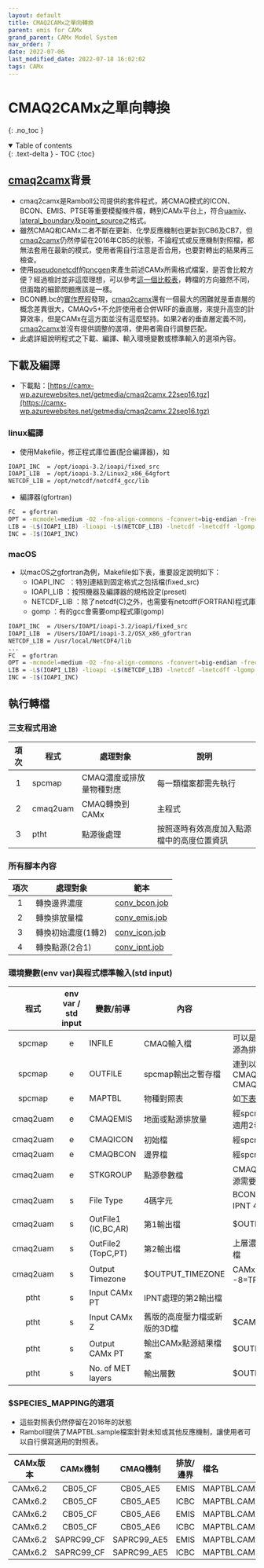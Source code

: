 ```yaml
---
layout: default
title: CMAQ2CAMx之單向轉換
parent: emis for CAMx
grand_parent: CAMx Model System
nav_order: 7
date: 2022-07-06
last_modified_date: 2022-07-18 16:02:02
tags: CAMx
---
```


# CMAQ2CAMx之單向轉換

{: .no_toc }

<details open markdown="block">
  <summary>
    Table of contents
  </summary>
  {: .text-delta }
- TOC
{:toc}
</details>

## [cmaq2camx][cmaq2camx]背景

- cmaq2camx是Ramboll公司提供的套件程式，將CMAQ模式的ICON、BCON、EMIS、PTSE等重要模擬條件檔，轉到CAMx平台上，符合[uamiv][uamiv]、[lateral_boundary][bnd]及[point_source][pnc_camx]之格式。
- 雖然CMAQ和CAMx二者不斷在更新、化學反應機制也更新到CB6及CB7，但[cmaq2camx][cmaq2camx]仍然停留在2016年CB5的狀態，不論程式或反應機制對照檔，都無法套用在最新的模式，使用者需自行注意是否合用，也要對轉出的結果再三檢查。
- 使用[pseudonetcdf][pseudonetcdf]的[pncgen][pncgen]來產生前述CAMx所需格式檔案，是否會比較方便？經過檢討並非這麼理想，可以參考[這一個比較表][camx2ioapivspncgen]，轉檔的方向雖然不同，但面臨的細節問題應該是一樣。
- BCON轉.bc的[實作歷程](https://sinotec2.github.io/FAQ/2022/06/29/SlimCMAQ2CAMx.html)發現，[cmaq2camx][cmaq2camx]還有一個最大的困難就是垂直層的概念差異很大，CMAQv5+不允許使用者合併WRF的垂直層，來提升高空的計算效率，但是CAMx在這方面並沒有這麼堅持。如果2者的垂直層定義不同，[cmaq2camx][cmaq2camx]並沒有提供調整的選項，使用者需自行調整匹配。
- 此處詳細說明程式之下載、編譯、輸入環境變數或標準輸入的選項內容。

## 下載及編譯

- 下載點：[https://camx-wp.azurewebsites.net/getmedia/cmaq2camx.22sep16.tgz](https://camx-wp.azurewebsites.net/getmedia/cmaq2camx.22sep16.tgz)

### linux編譯

- 使用Makefile，修正程式庫位置(配合編譯器)，如

```bash
IOAPI_INC  = /opt/ioapi-3.2/ioapi/fixed_src
IOAPI_LIB  = /opt/ioapi-3.2/Linux2_x86_64gfort
NETCDF_LIB = /opt/netcdf/netcdf4_gcc/lib
```

- 編譯器(gfortran)

```bash
FC  = gfortran
OPT = -mcmodel=medium -O2 -fno-align-commons -fconvert=big-endian -frecord-marker=4 -ffixed-line-length-0
LIB = -L$(IOAPI_LIB) -lioapi -L$(NETCDF_LIB) -lnetcdf -lnetcdff -lgomp
INC = -I$(IOAPI_INC)
```

### macOS
- 以macOS之gfortran為例，Makefile如下表，重要設定說明如下：
  - IOAPI_INC  ：特別連結到固定格式之包括檔(fixed_src)
  - IOAPI_LIB ：按照機器及編譯器的規格設定(preset)
  - NETCDF_LIB ：除了netcdf(C)之外，也需要有netcdff(FORTRAN)程式庫
  - gomp ：有的gcc會需要omp程式庫(gomp)

```bash
IOAPI_INC  = /Users/IOAPI/ioapi-3.2/ioapi/fixed_src
IOAPI_LIB  = /Users/IOAPI/ioapi-3.2/OSX_x86_gfortran
NETCDF_LIB = /usr/local/NetCDF4/lib
...
FC  = gfortran
OPT = -mcmodel=medium -O2 -fno-align-commons -fconvert=big-endian -frecord-marker=4 -ffixed-line-length-0
LIB = -L$(IOAPI_LIB) -lioapi -L$(NETCDF_LIB) -lnetcdf -lnetcdff -lgomp
INC = -I$(IOAPI_INC)
```

## 執行轉檔

### 三支程式用途

項次|程式|處理對象|說明
:-:|-|-|-
1|spcmap|CMAQ濃度或排放量物種對應|每一類檔案都需先執行
2|cmaq2uam|CMAQ轉換到CAMx|主程式
3|ptht|點源後處理|按照逐時有效高度加入點源檔中的高度位置資訊

### 所有腳本內容

項次|處理對象|範本
:-:|-|-
1|轉換邊界濃度|[conv_bcon.job](https://github.com/sinotec2/Focus-on-Air-Quality/blob/main/GridModels/POST/conv_bcon.job)
2|轉換排放量檔|[conv_emis.job](https://github.com/sinotec2/Focus-on-Air-Quality/blob/main/GridModels/POST/conv_emis.job)
3|轉換初始濃度(1轉2)|[conv_icon.job](https://github.com/sinotec2/Focus-on-Air-Quality/blob/main/GridModels/POST/conv_icon.job)
4|轉換點源(2合1)|[conv_ipnt.job](https://github.com/sinotec2/Focus-on-Air-Quality/blob/main/GridModels/POST/conv_ipnt.job)

### 環境變數(env var)與程式標準輸入(std input)

程式|env var / std input|變數/前導|內容|說明
:-:|:-:|-|-|-
spcmap|e|INFILE|CMAQ輸入檔|可以是前述4種檔案(點源為排放量檔)
spcmap|e|OUTFILE|spcmap輸出之暫存檔|連到以下CMAQEMIS, CMAQICON, CMAQBCON|最終會將其移除
spcmap|e|MAPTBL|物種對照表|如[下表](https://sinotec2.github.io/FAQ/2022/06/29/SlimCMAQ2CAMx.html#species_mapping的選項)|
cmaq2uam|e|CMAQEMIS|地面或點源排放量|經spcmap轉換結果，適用2者排放量檔
cmaq2uam|e|CMAQICON|初始檔|經spcmap轉換結果
cmaq2uam|e|CMAQBCON|邊界檔|經spcmap轉換結果
cmaq2uam|e|STKGROUP|點源參數檔|CMAQ原始檔。只有點源需要
cmaq2uam|s|File Type|4碼字元|BCON, ICON, EMIS, IPNT 4擇1
cmaq2uam|s|OutFile1 (IC,BC,AR)|第1輸出檔|$OUTPUT_CAMx_BC
cmaq2uam|s|OutFile2 (TopC,PT) |第2輸出檔|上層濃度或CAMx點源檔
cmaq2uam|s|Output Timezone|$OUTPUT_TIMEZONE|CAMx時區8=PST, -8=TPE
ptht|s|Input CAMx PT|IPNT處理的第2輸出檔|
ptht|s|Input CAMx Z|舊版的高度壓力檔或新版的3D檔|$CAMx_HEIGHT
ptht|s|Output CAMx PT|輸出CAMx點源結果檔案|$OUTPUT_CAMx_PNT
ptht|s|No. of MET layers|輸出層數|$OUTPUT_N_LAYERS

### $SPECIES_MAPPING的選項

- 這些對照表仍然停留在2016年的狀態
- Ramboll提供了MAPTBL.sample檔案針對未知或其他反應機制，讓使用者可以自行撰寫適用的對照表。

|CAMx版本|CAMx機制|CMAQ機制|排放/邊界|檔名|
|:-:|:-:|:-:|:-:|:-|
|CAMx6.2|CB05_CF|CB05_AE5|EMIS|MAPTBL.CAMx6.2_CB05_CF.CMAQ_CB05_AE5_EMIS|
|CAMx6.2|CB05_CF|CB05_AE5|ICBC|MAPTBL.CAMx6.2_CB05_CF.CMAQ_CB05_AE5_ICBC|
|CAMx6.2|CB05_CF|CB05_AE6|EMIS|MAPTBL.CAMx6.2_CB05_CF.CMAQ_CB05_AE6_EMIS|
|CAMx6.2|CB05_CF|CB05_AE6|ICBC|MAPTBL.CAMx6.2_CB05_CF.CMAQ_CB05_AE6_ICBC|
|CAMx6.2|SAPRC99_CF|SAPRC99_AE5|EMIS|MAPTBL.CAMx6.2_SAPRC99_CF.CMAQ_SAPRC99_AE5_EMIS|
|CAMx6.2|SAPRC99_CF|SAPRC99_AE5|ICBC|MAPTBL.CAMx6.2_SAPRC99_CF.CMAQ_SAPRC99_AE5_ICBC|

[cmaq2camx]: <https://camx-wp.azurewebsites.net/getmedia/cmaq2camx.22sep16.tgz> "CMAQ2CAMx converts CMAQ-formatted emissions and IC/BC files to CAMx Fortran binary formats.  See README and job scripts for more information.  You will need IO-API and netCDF libraries to compile and run this program.  Updated 8 April 2016 to process CAMx Polar and Mercator projections.  Updated 22 September 2016 to fix a minor bug checking map projection type for in-line point source files."
[uamiv]: <https://github.com/sinotec2/camxruns/wiki/CAMx(UAM)的檔案格式> "CAMx所有二進制 I / O文件的格式，乃是遵循早期UAM(城市空氣流域模型EPA，1990年）建立的慣例。 該二進制文件包含4筆不隨時間改變的表頭記錄，其後則為時間序列的數據記錄。詳見CAMx(UAM)的檔案格式"
[bnd]: <https://sinotec2.github.io/FAQ/2022/06/27/CAMx_BC.html#uamiv與lateral_boundary格式內容之比較> "uamiv與lateral_boundary格式內容之比較"
[pnc_camx]: <https://sinotec2.github.io/Focus-on-Air-Quality/utilities/netCDF/pncgen/#camx> "FAQ -> Utilitie -> NetCDF Relatives -> ncgen & pncgen -> CAMx"
[pseudonetcdf]: <https://github.com/barronh/pseudonetcdf/blob/master/scripts/pncgen> "PseudoNetCDF provides read, plot, and sometimes write capabilities for atmospheric science data formats including: CAMx (www.camx.org), RACM2 box-model outputs, Kinetic Pre-Processor outputs, ICARTT Data files (ffi1001), CMAQ Files, GEOS-Chem Binary Punch/NetCDF files, etc. visit  barronh /pseudonetcdf @GitHub."
[pncgen]: <https://sinotec2.github.io/Focus-on-Air-Quality/utilities/netCDF/pncgen/#pncgen> "FAQ -> Utilitie -> NetCDF Relatives -> ncgen & pncgen -> pncgen"
[camx2ioapivspncgen]: <https://sinotec2.github.io/FAQ/2022/07/04/CAMx2IOapi.html#camx2ioapi與pncgen之間的差異比較> "FAQ -> CAMx2IOAPI檔案之轉換 -> CAMx2IOAPI與pncgen之間的差異比較"
